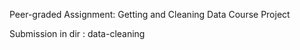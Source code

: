 Peer-graded Assignment: Getting and Cleaning Data Course Project

Submission in dir : data-cleaning

